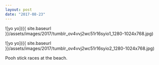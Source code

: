 ```yaml
---
layout: post
date: "2017-08-23"
---
```


![yo yo]({{ site.baseurl }}/assets/images/2017/tumblr_ov4vvj2wc51r16syio1_1280-1024x768.jpg)

![yo yo]({{ site.baseurl }}/assets/images/2017/tumblr_ov4vvj2wc51r16syio2_1280-1024x768.jpg)

Pooh stick races at the beach.
